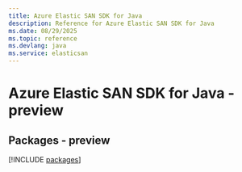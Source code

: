 ```yaml
---
title: Azure Elastic SAN SDK for Java
description: Reference for Azure Elastic SAN SDK for Java
ms.date: 08/29/2025
ms.topic: reference
ms.devlang: java
ms.service: elasticsan
---
```

# Azure Elastic SAN SDK for Java - preview
## Packages - preview
[!INCLUDE [packages](elastic-san-index.md)]